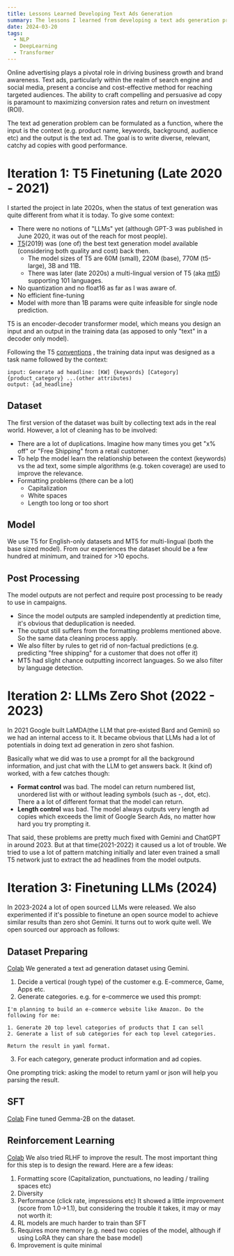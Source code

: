 ```yaml
---
title: Lessons Learned Developing Text Ads Generation
summary: The lessons I learned from developing a text ads generation project using language models the past over 3 years.
date: 2024-03-20
tags:
  - NLP
  - DeepLearning
  - Transformer
---
```


Online advertising plays a pivotal role in driving business growth and brand awareness. Text ads, particularly within the realm of search engine and social media, present a concise and cost-effective method for reaching targeted audiences.  The ability to craft compelling and persuasive ad copy is paramount to maximizing conversion rates and return on investment (ROI).

The text ad generation problem can be formulated as a function, where the input is the context (e.g. product name, keywords, background, audience etc) and the output is the text ad.  The goal is to write diverse, relevant, catchy ad copies with good performance.

# Iteration 1:  T5 Finetuning (Late 2020 - 2021)
I started the project in late 2020s, when the status of text generation was quite different from what it is today. To give some context:
- There were no notions of "LLMs" yet (although GPT-3 was published in June 2020, it was out of the reach for most people). 
- [T5](https://arxiv.org/pdf/1910.10683.pdf)(2019) was (one of) the best text generation model available (considering both quality and cost) back then.
	- The model sizes of T5 are 60M (small), 220M (base), 770M (t5-large), 3B and 11B.
	- There was later (late 2020s) a multi-lingual version of T5 (aka [mt5](https://huggingface.co/google/mt5-base)) supporting 101 languages. 
- No quantization and no float16 as far as I was aware of.
- No efficient fine-tuning
- Model with more than 1B params were quite infeasible for single node prediction.

T5 is an encoder-decoder transformer model, which means you design an input and an output in the training data (as apposed to only "text" in a decoder only model).

Following the T5 [conventions](https://blog.research.google/2020/02/exploring-transfer-learning-with-t5.html) , the training data input was designed as a task name followed by the context:
```
input: Generate ad headline: [KW] {keywords} [Category] {product_category} ...(other attributes)
output: {ad_headline}
```

## Dataset
The first version of the dataset was built by collecting text ads in the real world. However, a lot of cleaning has to be involved:
- There are a lot of duplications.  Imagine how many times you get "x% off" or "Free Shipping" from a retail customer.
- To help the model learn the relationship between the context (keywords) vs the ad text,  some simple algorithms (e.g. token coverage) are used to improve the relevance.
- Formatting problems (there can be a lot)
	- Capitalization
	- White spaces
	- Length too long or too short

## Model
We use T5 for English-only datasets and MT5 for multi-lingual (both the base sized model).  From our experiences the dataset should be a few hundred at minimum, and trained for >10 epochs.

## Post Processing
The model outputs are not perfect and require post processing to be ready to use in campaigns.
- Since the model outputs are sampled independently at prediction time, it's obvious that deduplication is needed.
- The output still suffers from the formatting problems mentioned above. So the same data cleaning process apply.
- We also filter by rules to get rid of non-factual predictions (e.g. predicting "free shipping" for a customer that does not offer it)
- MT5 had slight chance outputting incorrect languages. So we also filter by language detection.


# Iteration 2: LLMs Zero Shot (2022 - 2023)
In 2021 Google built LaMDA(the LLM that pre-existed Bard and Gemini) so we had an internal access to it.  It became obvious that LLMs had a lot of potentials in doing text ad generation in zero shot fashion.

Basically what we did was to use a prompt for all the background information, and just chat with the LLM to get answers back.  It (kind of) worked, with a few catches though:

- **Format control** was bad.  The model can return numbered list, unordered list with or without leading symbols (such as -, dot, etc). There a a lot of different format that the model can return. 
- **Length control** was bad. The model always outputs very length ad copies which exceeds the limit of Google Search Ads, no matter how hard you try prompting it.

That said, these problems are pretty much fixed with Gemini and ChatGPT in around 2023. But at that time(2021-2022) it caused us a lot of trouble. We tried to use a lot of pattern matching initially and later even trained a small T5 network just to extract the ad headlines from the model outputs.

# Iteration 3: Finetuning LLMs (2024)
In 2023-2024 a lot of open sourced LLMs were released.  We also experimented if it's possible to finetune an open source model to achieve similar results than zero shot Gemini.  It turns out to work quite well.  We open sourced our approach as follows:

## Dataset Preparing
[Colab](https://colab.sandbox.google.com/github/google/gps-babel-tower/blob/main/examples/text_ads_generation/01%20-%20Dataset%20Builder.ipynb)
We generated a text ad generation dataset using Gemini.
1. Decide a vertical (rough type) of the customer e.g. E-commerce, Game, Apps etc.
2. Generate categories. e.g. for e-commerce we used this prompt:
```
I'm planning to build an e-commerce website like Amazon. Do the following for me:

1. Generate 20 top level categories of products that I can sell
2. Generate a list of sub categories for each top level categories.

Return the result in yaml format.
```

3. For each category, generate product information and ad copies.

One prompting trick: asking the model to return yaml or json will help you parsing the result.

## SFT
[Colab](https://colab.sandbox.google.com/github/google/gps-babel-tower/blob/main/examples/text_ads_generation/02%20-%20SFT%20Trainer.ipynb)
Fine tuned Gemma-2B on the dataset.

## Reinforcement Learning
[Colab](https://colab.research.google.com/github/google/gps-babel-tower/blob/main/examples/text_ads_generation/04%20-%20PPO.ipynb)
We also tried RLHF to improve the result.  The most important thing for this step is to design the reward. Here are a few ideas:
1. Formatting score (Capitalization, punctuations, no leading / trailing spaces etc)
2. Diversity
3. Performance (click rate, impressions etc)
It showed a little improvement (score from 1.0->1.1), but considering the trouble it takes, it may or may not worth it:
1. RL models are much harder to train than SFT
2. Requires more memory (e.g. need two copies of the model, although if using LoRA they can share the base model)
3. Improvement is quite minimal




